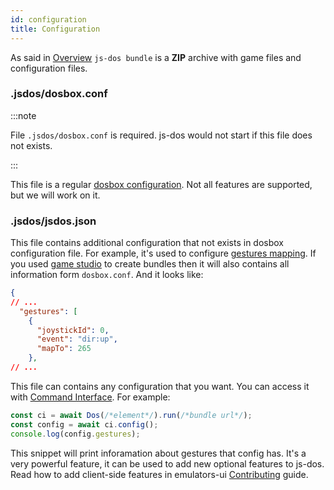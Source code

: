 ```yaml
---
id: configuration
title: Configuration
---
```


As said in [Overview](overview.md) `js-dos bundle` is a **ZIP** archive with game files
and configuration files.

### .jsdos/dosbox.conf

:::note

File `.jsdos/dosbox.conf` is required. js-dos would not start if this file does not exists.

:::

This file is a regular [dosbox configuration](https://www.dosbox.com/wiki/Dosbox.conf). Not
all features are supported, but we will work on it.


### .jsdos/jsdos.json

This file contains additional configuration that not exists in dosbox configuration file.
For example, it's used to configure [gestures mapping](gestures). If you used [game studio](game-studio)
to create bundles then it will also contains all information form `dosbox.conf`. And it looks like:

```json
{
// ...
  "gestures": [
    {
      "joystickId": 0,
      "event": "dir:up",
      "mapTo": 265
    },
// ...
```

This file can contains any configuration that you want. You can access it with [Command Interface](command-interface).
For example:
```js
const ci = await Dos(/*element*/).run(/*bundle url*/);
const config = await ci.config();
console.log(config.gestures);
```

This snippet will print inforamation about gestures that config has. It's a very powerful feature, it can be used
to add new optional features to js-dos. Read how to add client-side features in emulators-ui [Contributing](contributing-emulators-ui) guide.
